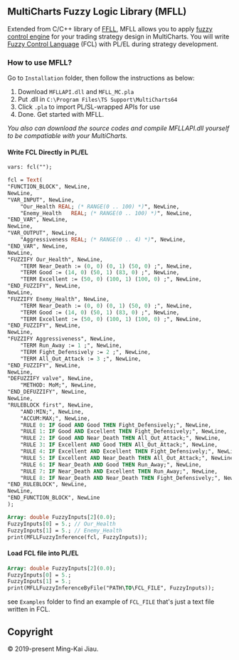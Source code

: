 ## MultiCharts Fuzzy Logic Library (MFLL)
Extended from C/C++ library of [FFLL](http://ffll.sourceforge.net/), MFLL allows you to apply [fuzzy control engine](https://en.wikipedia.org/wiki/Fuzzy_logic) for your trading strategy design in MultiCharts. You will write [Fuzzy Control Language](http://ffll.sourceforge.net/fcl.htm) (FCL) with PL/EL during strategy development. 


### How to use MFLL?

Go to `Installation` folder, then follow the instructions as below:

1. Download `MFLLAPI.dll` and `MFLL_MC.pla`
2. Put .dll in `C:\Program Files\TS Support\MultiCharts64`
3. Click `.pla` to import PL/SL-wrapped APIs for use
4. Done. Get started with MFLL.

*You also can download the source codes and compile MFLLAPI.dll yourself to be compatiable with your MultiCharts.*



#### Write FCL Directly in PL/EL
```pas
vars: fcl("");

fcl = Text(
"FUNCTION_BLOCK", NewLine,
NewLine,
"VAR_INPUT", NewLine,
	"Our_Health	REAL; (* RANGE(0 .. 100) *)", NewLine,
	"Enemy_Health	REAL; (* RANGE(0 .. 100) *)", NewLine,
"END_VAR", NewLine,
NewLine,
"VAR_OUTPUT", NewLine,
	"Aggressiveness	REAL; (* RANGE(0 .. 4) *)", NewLine,
"END_VAR", NewLine,
NewLine,
"FUZZIFY Our_Health", NewLine,
	"TERM Near_Death := (0, 0) (0, 1) (50, 0) ;", NewLine,
	"TERM Good := (14, 0) (50, 1) (83, 0) ;", NewLine,
	"TERM Excellent := (50, 0) (100, 1) (100, 0) ;", NewLine,
"END_FUZZIFY", NewLine,
NewLine,
"FUZZIFY Enemy_Health", NewLine,
	"TERM Near_Death := (0, 0) (0, 1) (50, 0) ;", NewLine,
	"TERM Good := (14, 0) (50, 1) (83, 0) ;", NewLine,
	"TERM Excellent := (50, 0) (100, 1) (100, 0) ;", NewLine,
"END_FUZZIFY", NewLine,
NewLine,
"FUZZIFY Aggressiveness", NewLine,
	"TERM Run_Away := 1 ;", NewLine,
	"TERM Fight_Defensively := 2 ;", NewLine,
	"TERM All_Out_Attack := 3 ;", NewLine,
"END_FUZZIFY", NewLine,
NewLine,
"DEFUZZIFY valve", NewLine,
	"METHOD: MoM;", NewLine,
"END_DEFUZZIFY", NewLine,
NewLine,
"RULEBLOCK first", NewLine,
	"AND:MIN;", NewLine,
	"ACCUM:MAX;", NewLine,
	"RULE 0: IF Good AND Good THEN Fight_Defensively;", NewLine,
	"RULE 1: IF Good AND Excellent THEN Fight_Defensively;", NewLine,
	"RULE 2: IF Good AND Near_Death THEN All_Out_Attack;", NewLine,
	"RULE 3: IF Excellent AND Good THEN All_Out_Attack;", NewLine,
	"RULE 4: IF Excellent AND Excellent THEN Fight_Defensively;", NewLine,
	"RULE 5: IF Excellent AND Near_Death THEN All_Out_Attack;", NewLine,
	"RULE 6: IF Near_Death AND Good THEN Run_Away;", NewLine,
	"RULE 7: IF Near_Death AND Excellent THEN Run_Away;", NewLine,
	"RULE 8: IF Near_Death AND Near_Death THEN Fight_Defensively;", NewLine,
"END_RULEBLOCK", NewLine,
NewLine,
"END_FUNCTION_BLOCK", NewLine
);

Array: double FuzzyInputs[2](0.0);
FuzzyInputs[0] = 5.; // Our_Health
FuzzyInputs[1] = 5.; // Enemy_Health
print(MFLLFuzzyInference(fcl, FuzzyInputs));
```

#### Load FCL file into PL/EL
```pas
Array: double FuzzyInputs[2](0.0);
FuzzyInputs[0] = 5.; 
FuzzyInputs[1] = 5.;
print(MFLLFuzzyInferenceByFile("PATH\TO\FCL_FILE", FuzzyInputs));
```
see `Examples` folder to find an example of `FCL_FILE` that's just a text file written in FCL.

Copyright
---
© 2019-present Ming-Kai Jiau.